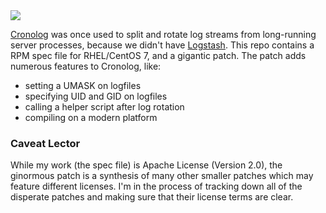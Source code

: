 <img src='https://secure.orangefort.com/images/orange_fort.png' />

[Cronolog](http://cronolog.org/) was once used to split and rotate log streams from long-running server processes, because we didn't have [Logstash](http://logstash.net/). This repo contains a RPM spec file for RHEL/CentOS 7, and a gigantic patch. The patch adds numerous features to Cronolog, like:

* setting a UMASK on logfiles
* specifying UID and GID on logfiles
* calling a helper script after log rotation
* compiling on a modern platform

### Caveat Lector
While my work (the spec file) is Apache License (Version 2.0), the ginormous patch is a synthesis of many other smaller patches which may feature different licenses. I'm in the process of tracking down all of the disperate patches and making sure that their license terms are clear.
